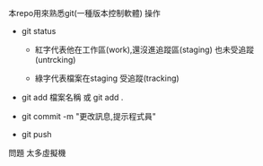本repo用來熟悉git(一種版本控制軟體) 操作

- git status

  - 紅字代表他在工作區(work),還沒進追蹤區(staging) 也未受追蹤(untrcking)
  
  - 綠字代表檔案在staging 受追蹤(tracking)

- git add 檔案名稱 或 git add .

- git commit -m "更改訊息,提示程式員"

- git push

問題
太多虛擬機